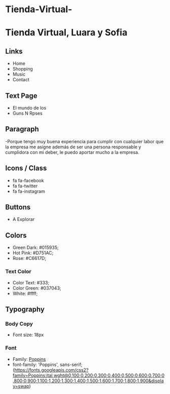 # Tienda-Virtual-
# Tienda Virtual, Luara y Sofia 
## Links

- Home
- Shopping
- Music
- Contact

## Text Page

- El mundo de los 
- Guns N Rpses

## Paragraph

-Porque tengo muy buena experiencia para cumplir con cualquier labor que la empresa me asigne además de ser una persona responsable y cumplidora con mi deber, le puedo aportar mucho a la empresa. 

## Icons / Class

- fa fa-facebook
- fa fa-twitter
- fa fa-instagram

## Buttons

- A Explorar

## Colors

- Green Dark: #015935;
- Hot Pink: #D751AC;
- Rose: #C6617D;

### Text Color

- Color Text: #333;
- Color Green: #037043;
- White: #ffff;

## Typography

### Body Copy

- Font size: 18px

### Font

- Family: [Poppins](https://fonts.google.com/specimen/Poppins)
- font-family: 'Poppins', sans-serif;        
(https://fonts.googleapis.com/css2?family=Poppins:ital,wght@0,100;0,200;0,300;0,400;0,500;0,600;0,700;0,800;0,900;1,100;1,200;1,300;1,400;1,500;1,600;1,700;1,800;1,900&display=swap)
